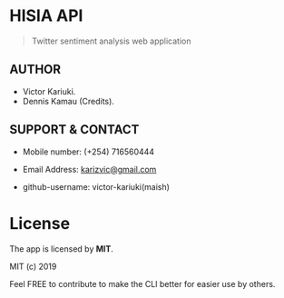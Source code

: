 # HISIA API

> Twitter sentiment analysis web application

## AUTHOR

* Victor Kariuki.
* Dennis Kamau (Credits).

## SUPPORT & CONTACT
* Mobile number: (+254) 716560444

* Email Address: karizvic@gmail.com

* github-username: victor-kariuki(maish)

# License
The app is licensed by **MIT**.

MIT (c) 2019

Feel FREE to contribute to make the CLI better for easier use by others.
